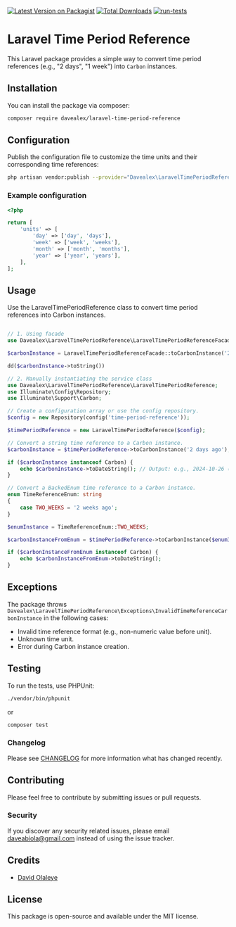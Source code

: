 [![Latest Version on Packagist](https://img.shields.io/packagist/v/davealex/laravel-time-period-reference.svg?style=flat-square)](https://packagist.org/packages/davealex/laravel-time-period-reference)
[![Total Downloads](https://img.shields.io/packagist/dt/davealex/laravel-time-period-reference.svg?style=flat-square)](https://packagist.org/packages/davealex/laravel-time-period-reference)
[![run-tests](https://github.com/davealex/laravel-time-period-reference/actions/workflows/main.yml/badge.svg)](https://github.com/davealex/laravel-time-period-reference/actions/workflows/main.yml)

# Laravel Time Period Reference

This Laravel package provides a simple way to convert time period references (e.g., "2 days", "1 week") into `Carbon` instances.

## Installation

You can install the package via composer:

```bash
composer require davealex/laravel-time-period-reference
```

## Configuration

Publish the configuration file to customize the time units and their corresponding time references:

```bash
php artisan vendor:publish --provider="Davealex\LaravelTimePeriodReference\LaravelTimePeriodReferenceServiceProvider"
```

### Example configuration

```php
<?php

return [
    'units' => [
        'day' => ['day', 'days'],
        'week' => ['week', 'weeks'],
        'month' => ['month', 'months'],
        'year' => ['year', 'years'],
    ],
];
```

## Usage
Use the LaravelTimePeriodReference class to convert time period references into Carbon instances.

```php

// 1. Using facade
use Davealex\LaravelTimePeriodReference\LaravelTimePeriodReferenceFacade;

$carbonInstance = LaravelTimePeriodReferenceFacade::toCarbonInstance('2 days ago');

dd($carbonInstance->toString())

// 2. Manually instantiating the service class
use Davealex\LaravelTimePeriodReference\LaravelTimePeriodReference;
use Illuminate\Config\Repository;
use Illuminate\Support\Carbon;

// Create a configuration array or use the config repository.
$config = new Repository(config('time-period-reference'));

$timePeriodReference = new LaravelTimePeriodReference($config);

// Convert a string time reference to a Carbon instance.
$carbonInstance = $timePeriodReference->toCarbonInstance('2 days ago');

if ($carbonInstance instanceof Carbon) {
    echo $carbonInstance->toDateString(); // Output: e.g., 2024-10-26 (if today is 2024-10-28)
}

// Convert a BackedEnum time reference to a Carbon instance.
enum TimeReferenceEnum: string
{
    case TWO_WEEKS = '2 weeks ago';
}

$enumInstance = TimeReferenceEnum::TWO_WEEKS;

$carbonInstanceFromEnum = $timePeriodReference->toCarbonInstance($enumInstance);

if ($carbonInstanceFromEnum instanceof Carbon) {
    echo $carbonInstanceFromEnum->toDateString();
}
```
## Exceptions

The package throws `Davealex\LaravelTimePeriodReference\Exceptions\InvalidTimeReferenceCarbonInstance` in the following cases:

* Invalid time reference format (e.g., non-numeric value before unit).
* Unknown time unit.
* Error during Carbon instance creation.

## Testing

To run the tests, use PHPUnit:

```bash
./vendor/bin/phpunit 
```
or 

```bash
composer test
```

### Changelog

Please see [CHANGELOG](CHANGELOG.md) for more information what has changed recently.

## Contributing

Please feel free to contribute by submitting issues or pull requests.

### Security

If you discover any security related issues, please email daveabiola@gmail.com instead of using the issue tracker.

## Credits

-   [David Olaleye](https://github.com/davealex)

## License

This package is open-source and available under the MIT license.

